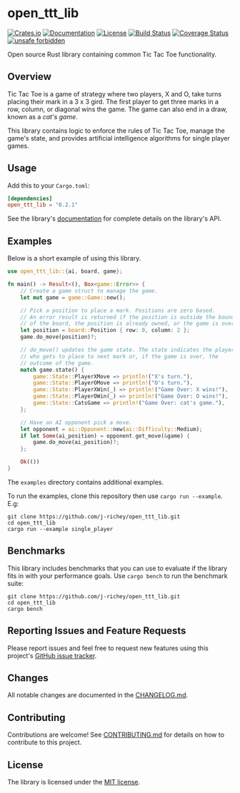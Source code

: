 # open_ttt_lib

[![Crates.io](https://img.shields.io/crates/v/open_ttt_lib.svg)](https://crates.io/crates/open_ttt_lib)
[![Documentation](https://docs.rs/open_ttt_lib/badge.svg)](https://docs.rs/open_ttt_lib)
[![License](https://img.shields.io/crates/l/open_ttt_lib.svg)](https://github.com/j-richey/open_ttt_lib/blob/main/LICENSE.txt)
[![Build Status](https://travis-ci.com/j-richey/open_ttt_lib.svg?branch=main)](https://travis-ci.com/j-richey/open_ttt_lib)
[![Coverage Status](https://coveralls.io/repos/github/j-richey/open_ttt_lib/badge.svg?branch=main)](https://coveralls.io/github/j-richey/open_ttt_lib?branch=main)
[![unsafe forbidden](https://img.shields.io/badge/unsafe-forbidden-success.svg)](https://github.com/rust-secure-code/safety-dance/)

Open source Rust library containing common Tic Tac Toe functionality.

## Overview
Tic Tac Toe is a game of strategy where two players, X and O, take turns placing their mark in a 3 x 3 gird.
The first player to get three marks in a row, column, or diagonal wins the game. 
The game can also end in a draw, known as a *cat's game*.

This library contains logic to enforce the rules of Tic Tac Toe, manage the game's state,
and provides artificial intelligence algorithms for single player games.


## Usage
Add this to your `Cargo.toml`:

```toml
[dependencies]
open_ttt_lib = "0.2.1"
```

See the library's [documentation](https://docs.rs/open_ttt_lib/) for complete
details on the library's API.


## Examples
Below is a short example of using this library.

```rust
use open_ttt_lib::{ai, board, game};

fn main() -> Result<(), Box<game::Error>> {
    // Create a game struct to manage the game.
    let mut game = game::Game::new();

    // Pick a position to place a mark. Positions are zero based.
    // An error result is returned if the position is outside the bounds
    // of the board, the position is already owned, or the game is over.
    let position = board::Position { row: 0, column: 2 };
    game.do_move(position)?;

    // do_move() updates the game state. The state indicates the player
    // who gets to place to next mark or, if the game is over, the
    // outcome of the game.
    match game.state() {
        game::State::PlayerXMove => println!("X's turn."),
        game::State::PlayerOMove => println!("O's turn."),
        game::State::PlayerXWin(_) => println!("Game Over: X wins!"),
        game::State::PlayerOWin(_) => println!("Game Over: O wins!"),
        game::State::CatsGame => println!("Game Over: cat's game."),
    };

    // Have an AI opponent pick a move.
    let opponent = ai::Opponent::new(ai::Difficulty::Medium);
    if let Some(ai_position) = opponent.get_move(&game) {
        game.do_move(ai_position)?;
    };

    Ok(())
}
```

The `examples` directory contains additional examples.

To run the examples, clone this repository then use `cargo run --example`. E.g:
```text
git clone https://github.com/j-richey/open_ttt_lib.git
cd open_ttt_lib
cargo run --example single_player
```


## Benchmarks
This library includes benchmarks that you can use to evaluate if the library
fits in with your performance goals. Use `cargo bench` to run the benchmark
suite:

```text
git clone https://github.com/j-richey/open_ttt_lib.git
cd open_ttt_lib
cargo bench
```


## Reporting Issues and Feature Requests
Please report issues and feel free to request new features using this project's
[GitHub issue tracker](https://github.com/j-richey/open_ttt_lib/issues).


## Changes
All notable changes are documented in the [CHANGELOG.md](https://github.com/j-richey/open_ttt_lib/blob/main/CHANGELOG.md).


## Contributing
Contributions are welcome! See [CONTRIBUTING.md](https://github.com/j-richey/open_ttt_lib/blob/main/CONTRIBUTING.md)
for details on how to contribute to this project.


## License
The library is licensed under the [MIT license](https://github.com/j-richey/open_ttt_lib/blob/main/LICENSE.txt).
